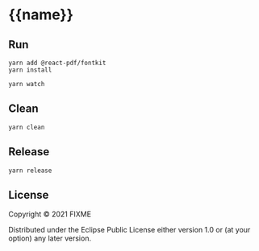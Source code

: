 # {{name}}

## Run

``` shell
yarn add @react-pdf/fontkit
yarn install

yarn watch
```

## Clean

``` shell
yarn clean
```

## Release

``` shell
yarn release
```

## License

Copyright © 2021 FIXME

Distributed under the Eclipse Public License either version 1.0 or (at
your option) any later version.
